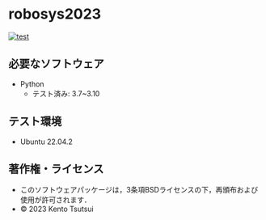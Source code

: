 # robosys2023

[![test](https://github.com/kentotutui/robosys2023/actions/workflows/test.yml/badge.svg)](https://github.com/kentotutui/robosys2023/actions/workflows/test.yml)

## 必要なソフトウェア
  * Python
    * テスト済み: 3.7~3.10

## テスト環境
  * Ubuntu 22.04.2

## 著作権・ライセンス
  * このソフトウェアパッケージは，3条項BSDライセンスの下，再頒布および使用が許可されます．
  * © 2023 Kento Tsutsui
